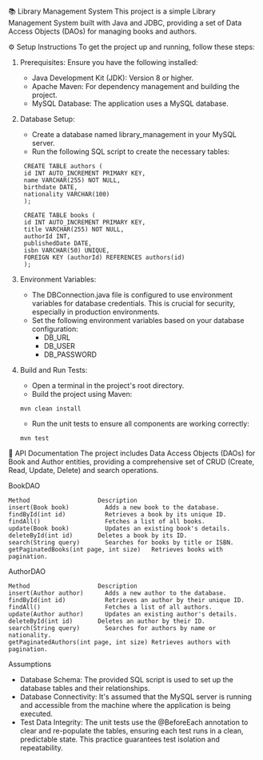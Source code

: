 📚 Library Management System
This project is a simple Library Management System built with Java and JDBC, providing a set of Data Access Objects (DAOs) for managing books and authors.

⚙️ Setup Instructions
To get the project up and running, follow these steps:

1. Prerequisites: Ensure you have the following installed:
   - Java Development Kit (JDK): Version 8 or higher.
   - Apache Maven: For dependency management and building the project.
   - MySQL Database: The application uses a MySQL database.
    
2. Database Setup:
   - Create a database named library_management in your MySQL server.
   - Run the following SQL script to create the necessary tables:
   ```
    CREATE TABLE authors (
    id INT AUTO_INCREMENT PRIMARY KEY,
    name VARCHAR(255) NOT NULL,
    birthdate DATE,
    nationality VARCHAR(100)
    );

    CREATE TABLE books (
    id INT AUTO_INCREMENT PRIMARY KEY,
    title VARCHAR(255) NOT NULL,
    authorId INT,
    publishedDate DATE,
    isbn VARCHAR(50) UNIQUE,
    FOREIGN KEY (authorId) REFERENCES authors(id)
    );
   ```
3. Environment Variables:
   - The DBConnection.java file is configured to use environment variables for database credentials. This is crucial for security, especially in production environments.
   - Set the following environment variables based on your database configuration:
       - DB_URL 
       - DB_USER
       - DB_PASSWORD
    
4. Build and Run Tests:
   - Open a terminal in the project's root directory.
   - Build the project using Maven:
   ```
   mvn clean install
   ```
   - Run the unit tests to ensure all components are working correctly:
   ```
   mvn test
   ```

📝 API Documentation
The project includes Data Access Objects (DAOs) for Book and Author entities, providing a comprehensive set of CRUD (Create, Read, Update, Delete) and search operations.

BookDAO
```
Method	                 Description
insert(Book book)	       Adds a new book to the database.
findById(int id)	       Retrieves a book by its unique ID.
findAll()	               Fetches a list of all books.
update(Book book)	       Updates an existing book's details.
deleteById(int id)	     Deletes a book by its ID.
search(String query)	   Searches for books by title or ISBN.
getPaginatedBooks(int page, int size)	Retrieves books with pagination.
```

AuthorDAO
```
Method	                 Description
insert(Author author)	   Adds a new author to the database.
findById(int id)	       Retrieves an author by their unique ID.
findAll()	               Fetches a list of all authors.
update(Author author)	   Updates an existing author's details.
deleteById(int id)	     Deletes an author by their ID.
search(String query)	   Searches for authors by name or nationality.
getPaginatedAuthors(int page, int size)	Retrieves authors with pagination.
```

Assumptions
- Database Schema: The provided SQL script is used to set up the database tables and their relationships.
- Database Connectivity: It's assumed that the MySQL server is running and accessible from the machine where the application is being executed.
- Test Data Integrity: The unit tests use the @BeforeEach annotation to clear and re-populate the tables, ensuring each test runs in a clean, predictable state. This practice guarantees test isolation and repeatability.
